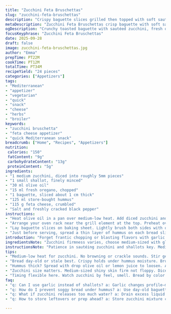 ```yaml
---
title: "Zucchini Feta Bruschettas"
slug: "zucchini-feta-bruschettas"
description: "Crispy baguette slices grilled then topped with soft sautéed zucchini, shallots, chopped fresh oregano, creamy hummus, and tangy feta. Quick stove-to-oven combo, subtle aroma of olive oil and herbs. Texture contrast: creamy, crisp, crumbly. Flexible recipe, swap hummus for labneh or ricotta; feta for goat cheese if needed. Timing guided by look and feel, not clock. Simple but punchy flavors working together."
metaDescription: "Zucchini Feta Bruschettas crisp baguette with soft sautéed zucchini, oregano, hummus, and tangy feta. Quick broil, textured bites, flexible ingredients swap."
ogDescription: "Crunchy toasted baguette with sautéed zucchini, fresh oregano, creamy hummus, and crumbly feta. Fast broiler time, simple herbs, adaptable cheese combos."
focusKeyphrase: "Zucchini Feta Bruschettas"
date: 2025-09-28
draft: false
image: zucchini-feta-bruschettas.jpg
author: "Emma"
prepTime: PT22M
cookTime: PT12M
totalTime: PT34M
recipeYield: "24 pieces"
categories: ["Appetizers"]
tags:
- "Mediterranean"
- "appetizer"
- "vegetarian"
- "quick"
- "snack"
- "cheese"
- "herbs"
- "broiler"
keywords:
- "zucchini bruschetta"
- "feta cheese appetizer"
- "quick Mediterranean snack"
breadcrumb: ["Home", "Recipes", "Appetizers"]
nutrition: 
 calories: "150"
 fatContent: "9g"
 carbohydrateContent: "13g"
 proteinContent: "5g"
ingredients:
- "1 medium zucchini, diced into roughly 5mm pieces"
- "1 small shallot, finely minced"
- "30 ml olive oil"
- "15 ml fresh oregano, chopped"
- "1 baguette, sliced about 1 cm thick"
- "125 ml store-bought hummus"
- "115 g feta cheese, crumbled"
- "Salt and freshly cracked black pepper"
instructions:
- "Heat olive oil in a pan over medium-low heat. Add diced zucchini and minced shallot. Stir gently. Want them softened but no color—not browned. It takes about 8-10 minutes. The zucchini should be tender but still hold shape. When softened, toss in chopped oregano. Season carefully with salt and pepper. Remove from heat and let cool slightly. The smell should be fresh, herbal, with a hint of sweetness from softened shallots."
- "Arrange your oven rack near the grill element at the top. Preheat oven on broil setting until intensely hot."
- "Lay baguette slices on baking sheet. Lightly brush both sides with olive oil. Place under broiler. Flip slices once edges turn golden and firm, usually 3 minutes per side but watch closely—they burn fast here. You want crunch but not blackened. When done, bread will snap crisply when bent."
- "Just before serving, spread a thin layer of hummus on each bread slice. Spoon the warm zucchini-oregano mix evenly over hummus. Scatter crumbled feta on top. Serve immediately so textures hold—warm softness, creamy hummus, salty crumbles, and crispy base all play off each other."
introduction: "Forget frantic chopping or blasting flavors with garlic. Here it’s low heat patience on zucchini—until it’s tender, sighing in olive oil, practically sweet. Shallot without harshness, melds slowly. Oregano swapped in for basil adds a woodsy bite I swear transforms the profile, unexpected but worth it. Bread toasted under a fierce broiler—not oven, broiler—means edges crisp sharply, toaster won’t quite do. Hummus slips in creamy glue, something I learned instead of mayo or cream cheese. Feta is salty, crumbly, adds snap. Play on textures and gentle herb flavor, light snack or starter, really. Whole thing in under 35 minutes with no race or fuss. Good for crowd nibbling or a quick bite when you want fuss but no mess. Simple tech, hefty charm."
ingredientsNote: "Zucchini firmness varies, choose medium-sized with glossy skin, not too soft or watery or it gets mushy fast; and dice pretty consistently about half a centimeter so pieces cook evenly. Shallots—French or small bulb onions work, skip heavy garlic here or it overwhelms delicate zucchini. Fresh oregano is a tweak I stumbled on; basil was good but oregano gives a piney, savory edge—if that’s unavailable, marjoram or thyme are okay subs but will shift the flavor. Olive oil quality here is key, use something ripe, grassy. Baguette should be day-old or at least a few hours out so it crisps properly instead of turning soggy. Store-bought hummus is shortcut if pressed, but homemade with lemon and tahini shine. Feta varies in saltiness—taste first and adjust seasoning in final broccoli mix accordingly. Salt carefully to balance without drowning the subtle veggies."
instructionsNote: "Patience in sautéing zucchini and shallots key. Medium-low heat for about 8-10 minutes till softened with no browning. Stir occasionally, listen for a light sizzle, not a crackle or pop. If oil smokes or pieces brown, lower heat; burnt shallot bitterness ruins it. Adding herbs off heat prevents them wilting to black mess; toss in last second to keep fresh aroma. Broiling bread needs vigilance; it flips from golden to burnt in seconds. Keep close, test edges for firm snap before flipping. Brushing bread with olive oil leftovers in skillet adds flavor; no oil means dry, crumbly base. Assembly last minute or toast wilts hummus and soggifies bread fast. Serve fast. If stale or soggy moments before serving, refresh crisply in oven 2 minutes. If feta’s crumbly crumbly but dry, crumbling by hand keeps texture. Can swap in creamy ricotta or soft goat cheese if you want less salty or a twist. Scaling up? Make extra grilled bread—storing toasted pieces separately maintains texture. Timing is flexible; feel and sight over strict minutes."
tips:
- "Medium-low heat for zucchini. No browning or crackle sounds. Stir gently. Timing by softness and smell. Olives oil aroma bright, shallots meld slow keep watch. Lower heat if sizzling loud or brown edges. Softness with shape held. Toss oregano off heat. Keeps fresh herbal note without black bits. Salt at end for balance not drown."
- "Bread day-old or stale best. Crispy holds under hummus moisture. Brush both sides with leftover olive oil from pan. Adds flavor, helps toast evenly. Broiler fast burn risk—flip early once edges golden and firm snap happen. Don’t stray. Watch edges closely. If no broiler use grill pan high heat but won’t crisp same way. Oven low heat refresh stale slices quick before broil."
- "Hummus thick? Spread with drop olive oil or lemon juice to loosen. Avoid mayo or cream cheese here. Creamy texture binds but light. Feta crumbly? Crumble by hand for less dry sand texture. If too salty, swap goat cheese or ricotta soft for mild. Cheese sharp note cuts richness, keeps layers distinct. Assembly last minute so bread stays crisp, hummus fresh. Toast then wait = soggy fast."
- "Zucchini size matters. Medium-sized shiny skin firm not floppy. Dice consistent 5mm so cooks even. Too big means mush, watery. Excess liquid drains on paper towel briefly before assembly if too wet. Oregano fresh best for piney hit. No fresh? Marjoram or thyme dried okay, add earlier so rehydrate in oil cooking. Salt after cooking, adjust since feta adds salt too."
- "Timing flexible here. Watch zucchini by feel, smell. Bread by color edges and sound snap. Herbs tossed off heat, no wilt. Assembly fast to avoid soggy. If stale or limp before serving, refresh 2 min low oven crisp. Scale up? Toast extra bread separately for texture. Cheese variations ok mid prep if sudden saltiness or allergy. No garlic, mild shallots skip harsh bite, keep profile clean."
faq:
- "q: Can I use garlic instead of shallots? a: Garlic changes profile—more sharp, harsher bite. Might overpower zucchini softness. If must use, mince finely, add late in cooking to avoid burnt bitterness. French shallots mild; substitute with small bulb onions if needed."
- "q: How do I prevent soggy bread under hummus? a: Use day-old baguette or dry slices slightly in oven first. Brush oil both sides. Toast crisp under broiler till firm snap. Wait to spread hummus last minute. Spread thin layer only. If soggy happens, re-crisp bread whole 2 min oven low heat before serving."
- "q: What if zucchini releases too much water? a: Drain excess liquid on paper towel tied into cooking timing. Choose firm medium zucchinis with smooth skin not overly mature or watery. Cook low and slow—higher heat burns off moisture but risks browning and bitterness. Add herbs off heat to prevent wilting and dark spots."
- "q: How to store leftovers or prep ahead? a: Store zucchini mixture cold up to 2 days separately. Bread toasted separately, keep sealed airtight so stays crisp. Hummus refrigeration ok, but spread right before serving to keep bread texture. Reheat bread low oven 2-3 min to refresh crunch. Cheese crumble just before serving for best texture."

---
```

